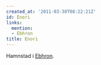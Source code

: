 ```yaml
---
created_at: '2011-03-30T08:22:21Z'
id: Enori
links:
  mention:
  - Ebhron
title: Enori
---
```


Hamnstad i [Ebhron].

  [Ebhron]: Ebhron
